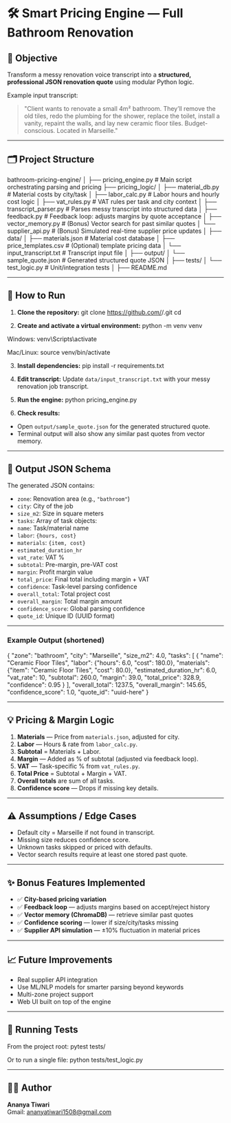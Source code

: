 # 🛠 Smart Pricing Engine — Full Bathroom Renovation

## 📌 Objective

Transform a messy renovation voice transcript into a **structured, professional JSON renovation quote**  using modular Python logic.

Example input transcript:

> "Client wants to renovate a small 4m² bathroom. They’ll remove the old tiles, redo the plumbing for the shower, replace the toilet, install a vanity, repaint the walls, and lay new ceramic floor tiles. Budget-conscious. Located in Marseille."

---

## 🗂 Project Structure

bathroom-pricing-engine/
│
├── pricing_engine.py # Main script orchestrating parsing and pricing
├── pricing_logic/
│ ├── material_db.py # Material costs by city/task
│ ├── labor_calc.py # Labor hours and hourly cost logic
│ ├── vat_rules.py # VAT rules per task and city context
│ ├── transcript_parser.py # Parses messy transcript into structured data
│ ├── feedback.py # Feedback loop: adjusts margins by quote acceptance
│ ├── vector_memory.py # (Bonus) Vector search for past similar quotes
│ └── supplier_api.py # (Bonus) Simulated real-time supplier price updates
│
├── data/
│ ├── materials.json # Material cost database
│ ├── price_templates.csv # (Optional) template pricing data
│ └── input_transcript.txt # Transcript input file
│
├── output/
│ └── sample_quote.json # Generated structured quote JSON
│
├── tests/
│ └── test_logic.py # Unit/integration tests
│
├── README.md


---

## 🚀 How to Run

1. **Clone the repository:**
git clone https://github.com/<your-username>/<your-repo>.git
cd <your-repo>


2. **Create and activate a virtual environment:**
python -m venv venv

Windows:
venv\Scripts\activate

Mac/Linux:
source venv/bin/activate


3. **Install dependencies:**
pip install -r requirements.txt

4. **Edit transcript:**
Update `data/input_transcript.txt` with your messy renovation job transcript.

5. **Run the engine:**
python pricing_engine.py


6. **Check results:**
- Open `output/sample_quote.json` for the generated structured quote.
- Terminal output will also show any similar past quotes from vector memory.

---

## 📄 Output JSON Schema

The generated JSON contains:

- `zone`: Renovation area (e.g., `"bathroom"`)
- `city`: City of the job
- `size_m2`: Size in square meters
- `tasks`: Array of task objects:
- `name`: Task/material name
- `labor`: `{hours, cost}`
- `materials`: `{item, cost}`
- `estimated_duration_hr`
- `vat_rate`: VAT %
- `subtotal`: Pre-margin, pre-VAT cost
- `margin`: Profit margin value
- `total_price`: Final total including margin + VAT
- `confidence`: Task-level parsing confidence
- `overall_total`: Total project cost
- `overall_margin`: Total margin amount
- `confidence_score`: Global parsing confidence
- `quote_id`: Unique ID (UUID format)

---

### Example Output (shortened)
{
"zone": "bathroom",
"city": "Marseille",
"size_m2": 4.0,
"tasks": [
{
"name": "Ceramic Floor Tiles",
"labor": {"hours": 6.0, "cost": 180.0},
"materials": {"item": "Ceramic Floor Tiles", "cost": 80.0},
"estimated_duration_hr": 6.0,
"vat_rate": 10,
"subtotal": 260.0,
"margin": 39.0,
"total_price": 328.9,
"confidence": 0.95
}
],
"overall_total": 1237.5,
"overall_margin": 145.65,
"confidence_score": 1.0,
"quote_id": "uuid-here"
}


---

## 💡 Pricing & Margin Logic

1. **Materials** — Price from `materials.json`, adjusted for city.
2. **Labor** — Hours & rate from `labor_calc.py`.
3. **Subtotal** = Materials + Labor.
4. **Margin** — Added as % of subtotal (adjusted via feedback loop).
5. **VAT** — Task-specific % from `vat_rules.py`.
6. **Total Price** = Subtotal + Margin + VAT.
7. **Overall totals** are sum of all tasks.
8. **Confidence score** — Drops if missing key details.

---

## ⚠ Assumptions / Edge Cases

- Default city = Marseille if not found in transcript.
- Missing size reduces confidence score.
- Unknown tasks skipped or priced with defaults.
- Vector search results require at least one stored past quote.

---

## ✨ Bonus Features Implemented

- ✅ **City-based pricing variation**
- ✅ **Feedback loop** — adjusts margins based on accept/reject history
- ✅ **Vector memory (ChromaDB)** — retrieve similar past quotes
- ✅ **Confidence scoring** — lower if size/city/tasks missing
- ✅ **Supplier API simulation** — ±10% fluctuation in material prices

---

## 📈 Future Improvements

- Real supplier API integration
- Use ML/NLP models for smarter parsing beyond keywords
- Multi-zone project support
- Web UI built on top of the engine

---

## 🧪 Running Tests

From the project root:
pytest tests/

Or to run a single file:
python tests/test_logic.py


---

## 🧑‍💻 Author

**Ananya Tiwari**  
Gmail: ananyatiwari1508@gmail.com

